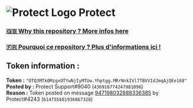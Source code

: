 # ![Protect Logo](https://i.imgur.com/5ovpCPg.png) Protect

### [🇬🇧 Why this repository ? More infos here](https://github.com/protect-github-bot/token-reset/blob/main/README.md)

### [🇫🇷 Pourquoi ce repository ? Plus d'informations ici !](https://github.com/protect-github-bot/token-reset/blob/main/FR_README.md)

## Token information :
**Token :** `"OTQ3MTk0MzgxOTYwNjIyMTUw.Yhptgg.MRrNnkIVl7TBVVIdJmqAjQEe168"`\
**Posted by :** Protect Support#9040 (`436918774247981096`)\
**Reason :** Token posted on message [947198032888336385](https://discord.com/channels/835179952500113459/881108454226399292/947198032888336385) by Protect#4243 (`614755681936867328`)